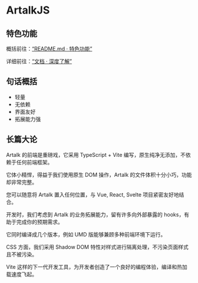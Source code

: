 # ArtalkJS

## 特色功能

概括前往：[“README.md · 特色功能”](https://github.com/ArtalkJS/Artalk#特色功能)

详细前往：[“文档 · 深度了解”](../describe.md)

## 句话概括

- 轻量
- 无依赖
- 界面友好
- 拓展能力强

## 长篇大论

Artalk 的前端是重磅戏，它采用 TypeScript + Vite 编写，原生纯净无添加，不依赖于任何前端框架。

它体小精悍，得益于我们使用原生 DOM 操作，Artalk 的文件体积十分小巧，功能却非常完整。

您可以随意将 Artalk 置入任何位置，与 Vue, React, Svelte 项目紧密友好地结合。

开发时，我们考虑到 Artalk 的业务拓展能力，留有许多向外部暴露的 hooks，有助于完成你的预期需求。

它同时编译成几个版本，例如 UMD 版能够兼顾多种前端环境下运行。

CSS 方面，我们采用 Shadow DOM 特性对样式进行隔离处理，不污染页面样式且不被污染。

Vite 这样的下一代开发工具，为开发者创造了一个良好的编程体验，编译和热加载速度飞起。
